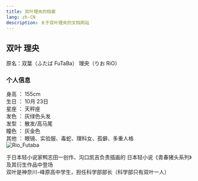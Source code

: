 ```yaml
---
title: 双叶理央的档案
lang: zh-CN
description: 关于双叶理央的文档网站
---
```

## 双叶 理央
原名：双葉（ふたば FuTaBa） 理央（りお RiO）

### 个人信息

身高 ： 155cm  
生日 ： 10月 23日  
星座 ： 天秤座  
发色 ： 灰绿色头发  
发型 ： 散发/高马尾  
瞳色 ： 灰金色  
其他 ： 眼镜、实验服、毒蛇、理科女、孤僻、多重人格  
![Rio_Futaba](/images/Rio_futaba.jpg "Rio_Futaba")

于日本轻小说家鸭志田一创作、沟口凯吉负责插画的 日本轻小说《青春猪头系列》及其衍生作品中登场  
双叶是神奈川-峰原高中学生，担任科学部部长（科学部只有双叶一人）